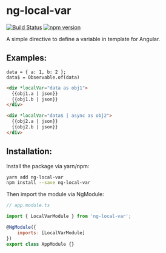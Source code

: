 # ng-local-var

[![Build Status](https://travis-ci.org/007300/ng-local-var.svg?branch=master)](https://travis-ci.org/007300/ng-local-var)
[![npm version](https://badge.fury.io/js/ng-local-var.svg)](https://badge.fury.io/js/ng-local-var)

A simple directive to define a variable in template for Angular.

## Examples:

```
data = { a: 1, b: 2 };
data$ = Observable.of(data)
```

```html
<div *localVar="data as obj1">
  {{obj1.a | json}}
  {{obj1.b | json}}
</div>

<div *localVar="data$ | async as obj2">
  {{obj2.a | json}}
  {{obj2.b | json}}
</div>
```

## Installation:

Install the package via yarn/npm:

```bash
yarn add ng-local-var
npm install --save ng-local-var
```

Then import the module via NgModule:

```js
// app.module.ts

import { LocalVarModule } from 'ng-local-var';

@NgModule({
	imports: [LocalVarModule]
})
export class AppModule {}
```
